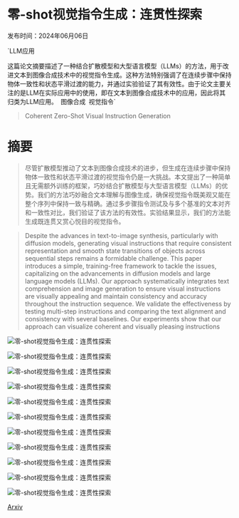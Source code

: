 # 零-shot视觉指令生成：连贯性探索

发布时间：2024年06月06日

`LLM应用

这篇论文摘要描述了一种结合扩散模型和大型语言模型（LLMs）的方法，用于改进文本到图像合成技术中的视觉指令生成。这种方法特别强调了在连续步骤中保持物体一致性和状态平滑过渡的能力，并通过实验验证了其有效性。由于论文主要关注的是LLM在实际应用中的使用，即在文本到图像合成技术中的应用，因此将其归类为LLM应用。` `图像合成` `视觉指令`

> Coherent Zero-Shot Visual Instruction Generation

# 摘要

> 尽管扩散模型推动了文本到图像合成技术的进步，但生成在连续步骤中保持物体一致性和状态平滑过渡的视觉指令仍是一大挑战。本文提出了一种简单且无需额外训练的框架，巧妙结合扩散模型与大型语言模型（LLMs）的优势。我们的方法巧妙融合文本理解与图像生成，确保视觉指令既美观又能在整个序列中保持一致与精确。通过多步骤指令测试及与多个基准的文本对齐和一致性对比，我们验证了该方法的有效性。实验结果显示，我们的方法能生成既连贯又赏心悦目的视觉指令。

> Despite the advances in text-to-image synthesis, particularly with diffusion models, generating visual instructions that require consistent representation and smooth state transitions of objects across sequential steps remains a formidable challenge. This paper introduces a simple, training-free framework to tackle the issues, capitalizing on the advancements in diffusion models and large language models (LLMs). Our approach systematically integrates text comprehension and image generation to ensure visual instructions are visually appealing and maintain consistency and accuracy throughout the instruction sequence. We validate the effectiveness by testing multi-step instructions and comparing the text alignment and consistency with several baselines. Our experiments show that our approach can visualize coherent and visually pleasing instructions

![零-shot视觉指令生成：连贯性探索](../../../paper_images/2406.04337/x2.png)

![零-shot视觉指令生成：连贯性探索](../../../paper_images/2406.04337/x3.png)

![零-shot视觉指令生成：连贯性探索](../../../paper_images/2406.04337/x4.png)

![零-shot视觉指令生成：连贯性探索](../../../paper_images/2406.04337/x5.png)

![零-shot视觉指令生成：连贯性探索](../../../paper_images/2406.04337/x6.png)

![零-shot视觉指令生成：连贯性探索](../../../paper_images/2406.04337/x7.png)

![零-shot视觉指令生成：连贯性探索](../../../paper_images/2406.04337/x8.png)

![零-shot视觉指令生成：连贯性探索](../../../paper_images/2406.04337/x9.png)

![零-shot视觉指令生成：连贯性探索](../../../paper_images/2406.04337/x10.png)

![零-shot视觉指令生成：连贯性探索](../../../paper_images/2406.04337/x11.png)

![零-shot视觉指令生成：连贯性探索](../../../paper_images/2406.04337/x12.png)

[Arxiv](https://arxiv.org/abs/2406.04337)
